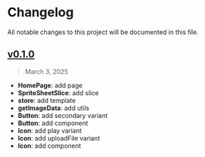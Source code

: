 # Changelog

All notable changes to this project will be documented in this file.

## [v0.1.0](https://github.com/agusmgarcia/next-spritesheet-parser/tree/v0.1.0)

> March 3, 2025

- **HomePage**: add page
- **SpriteSheetSlice**: add slice
- **store**: add template
- **getImageData**: add utils
- **Button**: add secondary variant
- **Button**: add component
- **Icon**: add play variant
- **Icon**: add uploadFile variant
- **Icon**: add component
